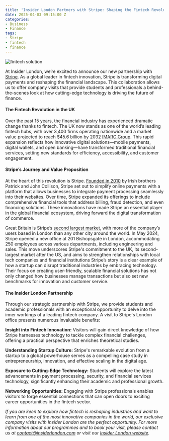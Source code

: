 ```yaml
---
title: 'Insider London Partners with Stripe: Shaping the Fintech Revolution'
date: 2025-04-03 09:15:00 Z
categories:
- Business
- Finance
tags:
- Stripe
- fintech
- finance
---
```


![fintech solution](/uploads/AdobeStock_414095320_resized.jpg)

At Insider London, we’re excited to announce our new partnership with [Stripe](https://stripe.com/). As a global leader in fintech innovation, Stripe is transforming digital payments and reshaping the financial landscape. This collaboration allows us to offer company visits that provide students and professionals a behind-the-scenes look at how cutting-edge technology is driving the future of finance.


#### The Fintech Revolution in the UK

Over the past 15 years, the financial industry has experienced dramatic change thanks to fintech. The UK now stands as one of the world’s leading fintech hubs, with over 3,400 firms operating nationwide and a market value projected to reach $45.6 billion by 2032 [IMARC Group](https://www.imarcgroup.com/uk-fintech-market). This rapid expansion reflects how innovative digital solutions—mobile payments, digital wallets, and open banking—have transformed traditional financial services, setting new standards for efficiency, accessibility, and customer engagement.

#### Stripe’s Journey and Value Proposition

At the heart of this revolution is Stripe. [Founded in 2010](https://www.forbes.com/companies/stripe/?utm_source=chatgpt.com) by Irish brothers Patrick and John Collison, Stripe set out to simplify online payments with a platform that allows businesses to integrate payment processing seamlessly into their websites. Over time, Stripe expanded its offerings to include comprehensive financial tools that address billing, fraud detection, and even financing solutions. These innovations have made Stripe an essential player in the global financial ecosystem, driving forward the digital transformation of commerce. 

Great Britain is Stripe’s [second largest market](https://www.pymnts.com/news/payments-innovation/2024/stripe-launches-its-first-open-banking-powered-payment-method-in-uk/?utm_source=chatgpt.com), with more of the company’s users based in London than any other city around the world. In May 2024, Stripe opened a new office at 201 Bishopsgate in London, accommodating 250 employees across various departments, including engineering and sales. This move underscores Stripe's commitment to the UK, its second-largest market after the US, and aims to strengthen relationships with local tech companies and financial institutions
Stripe’s story is a clear example of how a startup can disrupt traditional industries by embracing technology. Their focus on creating user-friendly, scalable financial solutions has not only changed how businesses manage transactions but also set new benchmarks for innovation and customer service.

#### The Insider London Partnership

Through our strategic partnership with Stripe, we provide students and academic professionals with an exceptional opportunity to delve into the inner workings of a leading fintech company. A visit to Stripe's London office presents numerous invaluable benefits:  

**Insight into Fintech Innovation:** Visitors will gain direct knowledge of how Stripe harnesses technology to tackle complex financial challenges, offering a practical perspective that enriches theoretical studies.  

**Understanding Startup Culture:** Stripe's remarkable evolution from a startup to a global powerhouse serves as a compelling case study in entrepreneurship, innovation, and effective scaling in the digital age.  

**Exposure to Cutting-Edge Technology:** Students will explore the latest advancements in payment processing, security, and financial services technology, significantly enhancing their academic and professional growth.  

**Networking Opportunities:** Engaging with Stripe professionals enables visitors to forge essential connections that can open doors to exciting career opportunities in the fintech sector.


*If you are keen to explore how fintech is reshaping industries and want to learn from one of the most innovative companies in the world, our exclusive company visits with Insider London are the perfect opportunity. For more information about our programmes and to book your visit, please contact us at [contact@insiderlondon.com](mailto:contact@insiderlondon.com) or visit our [Insider London website](https://www.insiderlondon.com/).*

